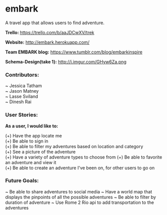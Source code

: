 embark
====
A travel app that allows users to find adventure. 


<strong>Trello: </strong>https://trello.com/b/aaJDCwXV/trek

<strong>Website:</strong> http://embark.herokuapp.com/

<strong>Team EMBARK blog:</strong> https://www.tumblr.com/blog/embarkinspire

<strong>Schema-Design(take 1):</strong> http://i.imgur.com/GHyw6Za.png


<h3>Contributors:</h3>
~ Jessica Tatham<br>
~ Jason Matney<br>
~ Lasse Sviland<br>
~ Dinesh Rai<br>

<h3>User Stories:</h3>
<strong>As a user, I would like to:</strong>

(+) Have the app locate me<br>
(+) Be able to sign in<br>
(+) Be able to filter my adventures based on location and category<br>
(+) See a picture of the adventure<br>
(+) Have a variety of adventure types to choose from
(+) Be able to favorite an adventure and view it<br>
(+) Be able to create an adventure I've been on, for other users to go on<br>

<h3>Future Goals:</h3>
~ Be able to share adventures to social media
~ Have a world map that displays the pinpoints of all the possible adventures
~ Be able to filter by duration of adventure
~ Use Rome 2 Rio api to add transportation to the adventures
